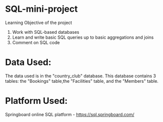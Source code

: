 # SQL-mini-project

Learning Objective of the project
1. Work with SQL-based databases 
2. Learn and write basic SQL queries up to basic aggregations and joins
3. Comment on SQL code

# Data Used:
The data used is in the "country_club" database. This database contains 3 tables: the "Bookings" table,the "Facilities" table, and the "Members" table.

# Platform Used:
Springboard online SQL platform - https://sql.springboard.com/



